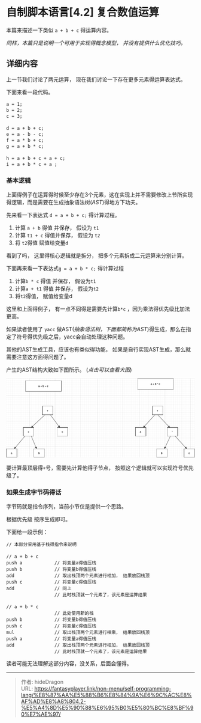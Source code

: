 # 自制脚本语言[4.2] 复合数值运算


本篇来描述一下类似 `a + b + c` 得运算内容。

*同样，本篇只是说明一个可用于实现得概念模型， 并没有提供什么优化技巧。*



## 详细内容

上一节我们讨论了两元运算， 现在我们讨论一下存在更多元素得运算表达式。

下面来看一段代码。

```plain
a = 1;
b = 2;
c = 3;

d = a + b + c;
e = a - b - c;
f = a * b + c;
g = a + b * c;

h = a + b + c + a + c;
i = a + b * c + a ;
```



### 基本逻辑

上面得例子在运算得时候至少存在3个元素，这在实现上并不需要修改上节所实现得逻辑，而是需要在生成抽象语法树(*AST*)得地方下功夫。

先来看一下表达式 `d = a + b + c;` 得计算过程。

1. 计算 `a + b` 得值 并保存， 假设为 `t1`
2. 计算 `t1 + c` 得值并保存， 假设为 `t2`
3. 将 `t2`得值 赋值给变量`d`

看到了吗， 这里得核心逻辑就是拆分， 把多个元素拆成二元运算来分别计算。

下面再来看一下表达式`g = a + b * c;` 得计算过程

1. 计算`b * c` 得值 并保存， 假设为`t1`
2. 计算`a + t1` 得值 并保存， 假设为`t2`
3. 将`t2`得值， 赋值给变量d

这里和上面得例子， 有一点不同得是需要先计算`b*c` ，因为乘法得优先级比加法更高。

如果读者使用了 `yacc` 做AST(*抽象语法树，下面都简称为AST*)得生成，那么在指定了符号得优先级之后，yacc会自动处理这种问题。  

其他的AST生成工具，应该也有类似得功能， 如果是自行实现AST生成，那么就需要注意这方面得问题了。

产生的AST结构大致如下图所示。 (*点击可以查看大图*)

![AST ](/img/program/node_a+b+c.png)

要计算最顶层得`+`号，需要先计算他得子节点， 按照这个逻辑就可以实现符号优先级了。



### 如果生成字节码得话

字节码就是指令序列，当前小节仅是提供一个思路。

根据优先级 按序生成即可。

下面给一段示例：

```plain
// 本部分采用基于栈得指令来说明

// a + b + c
push a            // 将变量a得值压栈
push b            // 将变量b得值压栈
add               // 取出栈顶两个元素进行相加， 结果放回栈顶
push c            // 将变量c得值压栈
add               // 同上
                  // 此时栈顶就一个元素了，该元素是运算结果
									
// a + b * c 
                  // 此处使用新的栈
push b            // 将变量b得值压栈
push c            // 将变量c得值压栈
mul               // 取出栈顶两个元素进行相乘， 结果放回栈顶
push a            // 将变量a得值压栈
add               // 取出栈顶两个元素进行相加， 结果放回栈顶
                  // 此时栈顶就一个元素了，该元素是运算结果
```

读者可能无法理解这部分内容，没关系，后面会懂得。

---

> 作者: hideDragon  
> URL: https://fantasyplayer.link/non-menu/self-programming-lang/%E8%87%AA%E5%88%B6%E8%84%9A%E6%9C%AC%E8%AF%AD%E8%A8%804.2-%E5%A4%8D%E5%90%88%E6%95%B0%E5%80%BC%E8%BF%90%E7%AE%97/  

